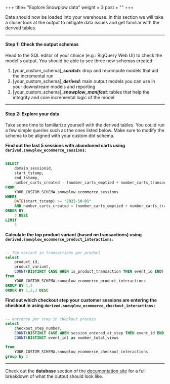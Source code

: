 +++
title= "Explore Snowplow data"
weight = 3
post = ""
+++

Data should now be loaded into your warehouse. In this section we will take a closer look at the output to mitigate data issues and get familiar with the derived tables.

***

#### **Step 1:** Check the output schemas
Head to the SQL editor of your choice (e.g.: BigQuery Web UI) to check the model's output. You should be able to see three new schemas created:
1. [your_custom_schema]_***scratch***: drop and recompute models that aid the incremental run
2. [your_custom_schema]_***derived***: main output models you can use in your downstream models and reporting
3. [your_custom_schema]_***snowplow_manifest***: tables that help the integrity and core incremental logic of the model

***
#### **Step 2:** Explore your data

Take some time to familiarize yourself with the derived tables. You could run a few simple queries such as the ones listed below. Make sure to modify the schema to be aligned with your custom dbt schema.

**Find out the last 5 sessions with abandoned carts using `derived.snowplow_ecommerce_sessions:`**

```sql

SELECT
    domain_sessionid,
    start_tstamp,
    end_tstamp,
    number_carts_created - (number_carts_emptied + number_carts_transacted) AS number_of_abandoned_cart
FROM
    YOUR_CUSTOM_SCHEMA.snowplow_ecommerce_sessions
WHERE
    DATE(start_tstamp) >= "2022-10-01"
    AND number_carts_created > (number_carts_emptied + number_carts_transacted)
ORDER BY
    3 DESC
LIMIT
    5

```

**Calculate the top product variant (based on transactions) using `derived.snowplow_ecommerce_product_interactions:`**
```sql

-- Top variant in transactions per product
select
    product_id,
    product_variant,
    COUNT(DISTINCT CASE WHEN is_product_transaction THEN event_id END) as number_purchased,
from
    YOUR_CUSTOM_SCHEMA.snowplow_ecommerce_product_interactions
GROUP BY 1,2
ORDER BY 1,2,3 DESC

```


**Find out which checkout step your customer sessions are entering the checkout in using `derived.snowplow_ecommerce_checkout_interactions:`**
```sql

-- entrance per step in checkout process
select
    checkout_step_number,
    COUNT(DISTINCT CASE WHEN session_entered_at_step THEN event_id END) as number_entrance_step,
    COUNT(DISTINCT event_id) as number_total_views

from
    YOUR_CUSTOM_SCHEMA.snowplow_ecommerce_checkout_interactions
group by 1

```

***

Check out the **database** section of the [documentation site](https://snowplow.github.io/dbt-snowplow-ecommerce/#!/overview/snowplow_ecommerce) for a full breakdown of what the output should look like.
